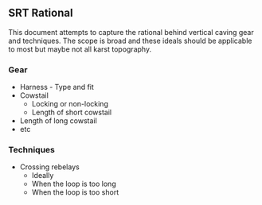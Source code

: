 ## SRT Rational
This document attempts to capture the rational behind vertical caving gear and techniques. The scope is broad and these ideals should be applicable to most but maybe not all karst topography.

### Gear
- Harness - Type and fit
- Cowstail
  - Locking or non-locking
  - Length of short cowstail
- Length of long cowstail
- etc


### Techniques
- Crossing rebelays
  - Ideally
  - When the loop is too long
  - When the loop is too short
